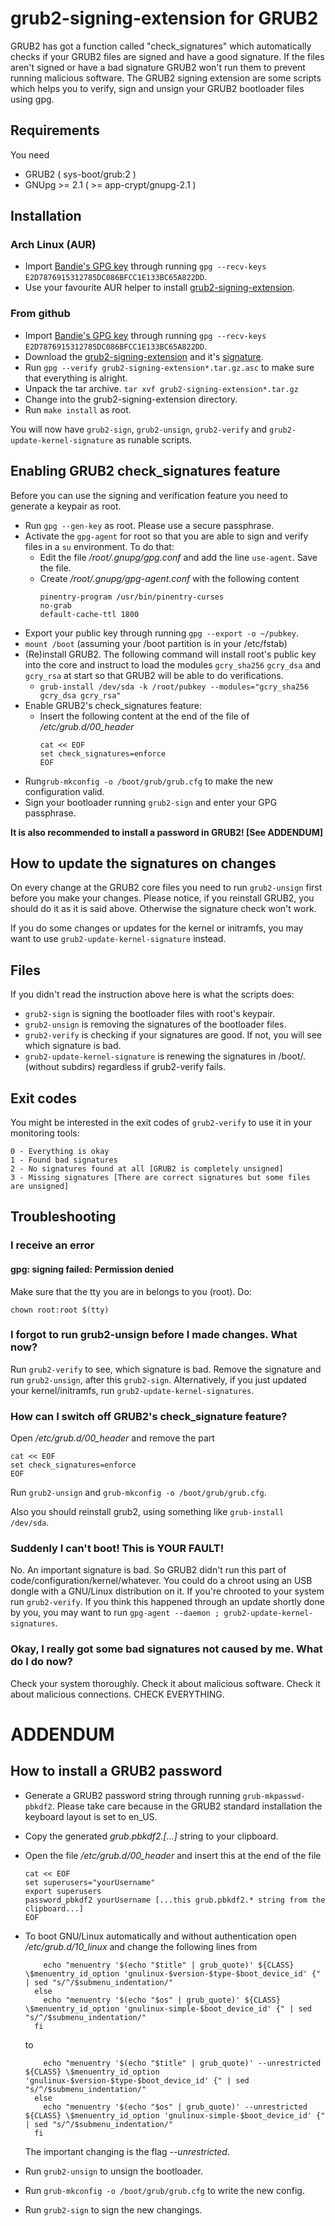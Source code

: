 # grub2-signing-extension for GRUB2

GRUB2 has got a function called "check\_signatures" which automatically checks if your GRUB2 files are signed and have a good signature. If the files aren't signed or have a bad signature GRUB2 won't run them to prevent running malicious software.
The GRUB2 signing extension are some scripts which helps you to verify, sign and unsign your GRUB2 bootloader files using gpg. 



## Requirements

You need

* GRUB2 ( sys-boot/grub:2 )
* GNUpg >= 2.1 ( >= app-crypt/gnupg-2.1 )  



## Installation
### Arch Linux (AUR)
- Import [Bandie's GPG key](https://bandie.org/assets/bandie.pub.asc) through running `gpg --recv-keys E2D7876915312785DC086BFCC1E133BC65A822DD`.
- Use your favourite AUR helper to install [grub2-signing-extension](https://aur.archlinux.org/packages/grub2-signing-extension/).

### From github
- Import [Bandie's GPG key](https://bandie.org/assets/bandie.pub.asc) through running `gpg --recv-keys E2D7876915312785DC086BFCC1E133BC65A822DD`.
- Download the [grub2-signing-extension](https://github.com/Bandie/grub2-signing-extension/releases/download/0.1.1/grub2-signing-extension-0.1.1.tar.gz) and it's [signature](https://github.com/Bandie/grub2-signing-extension/releases/download/0.1.1/grub2-signing-extension-0.1.1.tar.gz.asc). 
- Run `gpg --verify grub2-signing-extension*.tar.gz.asc` to make sure that everything is alright.
- Unpack the tar archive. `tar xvf grub2-signing-extension*.tar.gz`
- Change into the grub2-signing-extension directory.
- Run `make install` as root. 

You will now have `grub2-sign`, `grub2-unsign`, `grub2-verify` and `grub2-update-kernel-signature` as runable scripts.


## Enabling GRUB2 check\_signatures feature

Before you can use the signing and verification feature you need to generate a keypair as root.

- Run `gpg --gen-key` as root. Please use a secure passphrase.
- Activate the `gpg-agent` for root so that you are able to sign and verify files in a `su` environment. To do that:
  - Edit the file _/root/.gnupg/gpg.conf_ and add the line `use-agent`. Save the file.
  - Create _/root/.gnupg/gpg-agent.conf_ with the following content
      ```
      pinentry-program /usr/bin/pinentry-curses
      no-grab
      default-cache-ttl 1800
      ```
- Export your public key through running `gpg --export -o ~/pubkey`.
- `mount /boot` (assuming your /boot partition is in your /etc/fstab)
- (Re)install GRUB2. The following command will install root's public key into the core and instruct to load the modules `gcry_sha256` `gcry_dsa` and `gcry_rsa` at start so that GRUB2 will be able to do verifications.
  - `grub-install /dev/sda -k /root/pubkey --modules="gcry_sha256 gcry_dsa gcry_rsa"`
- Enable GRUB2's check\_signatures feature:
  - Insert the following content at the end of the file of */etc/grub.d/00_header*
      ```
      cat << EOF
      set check_signatures=enforce
      EOF
      ```    
- Run`grub-mkconfig -o /boot/grub/grub.cfg` to make the new configuration valid.
- Sign your bootloader running `grub2-sign` and enter your GPG passphrase. 

**It is also recommended to install a password in GRUB2! [See ADDENDUM]**


## How to update the signatures on changes

On every change at the GRUB2 core files you need to run `grub2-unsign` first before you make your changes. Please notice, if you reinstall GRUB2, you should do it as it is said above. Otherwise the signature check won't work.

If you do some changes or updates for the kernel or initramfs, you may want to use `grub2-update-kernel-signature` instead.




## Files

If you didn't read the instruction above here is what the scripts does:

* `grub2-sign` is signing the bootloader files with root's keypair.
* `grub2-unsign` is removing the signatures of the bootloader files.
* `grub2-verify` is checking if your signatures are good. If not, you will see which signature is bad.
* `grub2-update-kernel-signature` is renewing the signatures in /boot/. (without subdirs) regardless if grub2-verify fails.


## Exit codes

You might be interested in the exit codes of `grub2-verify` to use it in your monitoring tools:

```
0 - Everything is okay
1 - Found bad signatures
2 - No signatures found at all [GRUB2 is completely unsigned]
3 - Missing signatures [There are correct signatures but some files are unsigned]
```


## Troubleshooting

### I receive an error 
#### gpg: signing failed: Permission denied

Make sure that the tty you are in belongs to you (root). Do:

```
chown root:root $(tty)
```




### I forgot to run grub2-unsign before I made changes. What now?

Run `grub2-verify` to see, which signature is bad. Remove the signature and run `grub2-unsign`, after this `grub2-sign`.
Alternatively, if you just updated your kernel/initramfs, run `grub2-update-kernel-signatures`.


### How can I switch off GRUB2's check\_signature feature?

Open */etc/grub.d/00_header* and remove the part 

    cat << EOF
    set check_signatures=enforce
    EOF

Run `grub2-unsign` and `grub-mkconfig -o /boot/grub/grub.cfg`.

Also you should reinstall grub2, using something like `grub-install /dev/sda`.


### Suddenly I can't boot! This is YOUR FAULT!

No. An important signature is bad. So GRUB2 didn't run this part of code/configuration/kernel/whatever.
You could do a chroot using an USB dongle with a GNU/Linux distribution on it. If you're chrooted to your system run `grub2-verify`. 
If you think this happened through an update shortly done by you, you may want to run `gpg-agent --daemon ; grub2-update-kernel-signatures`.


### Okay, I really got some bad signatures not caused by me. What do I do now?

Check your system thoroughly. Check it about malicious software. Check it about malicious connections. CHECK EVERYTHING. 



# ADDENDUM

## How to install a GRUB2 password

- Generate a GRUB2 password string through running `grub-mkpasswd-pbkdf2`. Please take care because in the GRUB2 standard installation the keyboard layout is set to en\_US.
- Copy the generated *grub.pbkdf2.[...]* string to your clipboard.
- Open the file */etc/grub.d/00_header* and insert this at the end of the file
    ```
    cat << EOF
    set superusers="yourUsername"
    export superusers
    password_pbkdf2 yourUsername [...this grub.pbkdf2.* string from the clipboard...]
    EOF
    ```
- To boot GNU/Linux automatically and without authentication open */etc/grub.d/10_linux* and change the following lines from
  ```
      echo "menuentry '$(echo "$title" | grub_quote)' ${CLASS} \$menuentry_id_option 'gnulinux-$version-$type-$boot_device_id' {" | sed "s/^/$submenu_indentation/"
    else
      echo "menuentry '$(echo "$os" | grub_quote)' ${CLASS} \$menuentry_id_option 'gnulinux-simple-$boot_device_id' {" | sed "s/^/$submenu_indentation/"
    fi
  ```
  to

  ```
      echo "menuentry '$(echo "$title" | grub_quote)' --unrestricted ${CLASS} \$menuentry_id_option 'gnulinux-$version-$type-$boot_device_id' {" | sed "s/^/$submenu_indentation/"
    else
      echo "menuentry '$(echo "$os" | grub_quote)' --unrestricted ${CLASS} \$menuentry_id_option 'gnulinux-simple-$boot_device_id' {" | sed "s/^/$submenu_indentation/"
    fi
  ```
  The important changing is the flag *--unrestricted*.
  
- Run `grub2-unsign` to unsign the bootloader.
- Run `grub-mkconfig -o /boot/grub/grub.cfg` to write the new config.
- Run `grub2-sign` to sign the new changings.
